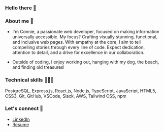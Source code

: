 ### Hello there 🙂

<!--
**connie-chin/connie-chin** is a ✨ _special_ ✨ repository because its `README.md` (this file) appears on your GitHub profile.

Here are some ideas to get you started:

- 🔭 I’m currently working on ...
- 🌱 I’m currently learning ...
- 👯 I’m looking to collaborate on ...
- 🤔 I’m looking for help with ...
- 💬 Ask me about ...
- 📫 How to reach me: ...
- 😄 Pronouns: ...
- ⚡ Fun fact: ...
⌨️👩🏻‍💻🤝🙂

-->
### About me 🧠
- I'm Connie, a passionate web developer, focused on making information universally accessible. My focus? Crafting visually stunning, functional, and inclusive web pages. With empathy at the core, I aim to tell compelling stories through every line of code. Expect dedication, attention to detail, and a drive for excellence in our collaboration.

- Outside of coding, I enjoy working out, hanging with my dog, the beach, and finding old treasures!

### Technical skills 👩🏻‍💻
PostgreSQL, Express.js, React.js, Node.js, TypeScript, JavaScript, HTML5, CSS3, Git, GitHub, VSCode, Slack, AWS, Tailwind CSS, npm

### Let's connect 🤝
- [LinkedIn](https://www.linkedin.com/in/conniechin96/)
- [Resume](https://docs.google.com/document/d/1nZT6Bb2LQBt8yNjEVgZj1yUVxWg-2K9WLXO2sS4BS4o/edit)
